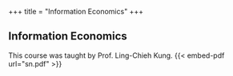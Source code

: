+++
title = "Information Economics"
+++

## Information Economics

This course was taught by Prof. Ling-Chieh Kung. 
{{< embed-pdf url="sn.pdf" >}}
